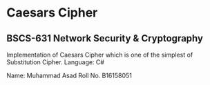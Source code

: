 # Caesars Cipher
## BSCS-631 Network Security & Cryptography
Implementation of Caesars Cipher which is one of the simplest of Substitution Cipher.
Language: C#

Name: Muhammad Asad
Roll No. B16158051
